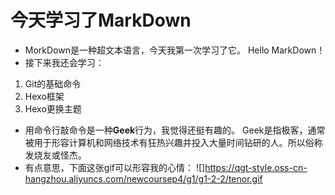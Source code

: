 # 今天学习了MarkDown
* MorkDown是一种超文本语言，今天我第一次学习了它。
Hello MarkDown！
* 接下来我还会学习：
1. Git的基础命令
1. Hexo框架
1. Hexo更换主题
* 用命令行敲命令是一种**Geek**行为，我觉得还挺有趣的。
Geek是指极客，通常被用于形容计算机和网络技术有狂热兴趣并投入大量时间钻研的人。所以俗称发烧友或怪杰。
* 有点意思，下面这张gif可以形容我的心情：
![]https://qgt-style.oss-cn-hangzhou.aliyuncs.com/newcoursep4/g1/g1-2-2/tenor.gif

